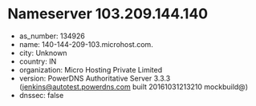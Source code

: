 # Nameserver 103.209.144.140

* as_number: 134926
* name: 140-144-209-103.microhost.com.
* city: Unknown
* country: IN
* organization: Micro Hosting Private Limited
* version: PowerDNS Authoritative Server 3.3.3 (jenkins@autotest.powerdns.com built 20161031213210 mockbuild@)
* dnssec: false
